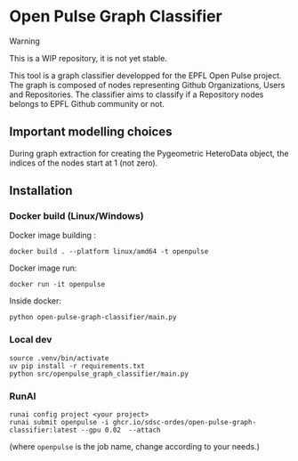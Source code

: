 # Open Pulse Graph Classifier

> [!WARNING]
> This is a WIP repository, it is not yet stable.

This tool is a graph classifier developped for the EPFL Open Pulse project. The graph is composed of nodes representing Github Organizations, Users and Repositories. The classifier aims to classify if a Repository nodes belongs to EPFL Github community or not.

## Important modelling choices

During graph extraction for creating the Pygeometric HeteroData object, the indices of the nodes start at 1 (not zero).

## Installation

### Docker build (Linux/Windows)

Docker image building :

```
docker build . --platform linux/amd64 -t openpulse
```

Docker image run:

```
docker run -it openpulse
```

Inside docker:
```
python open-pulse-graph-classifier/main.py
```

### Local dev

```
source .venv/bin/activate
uv pip install -r requirements.txt
python src/openpulse_graph_classifier/main.py
```

### RunAI

```
runai config project <your project>
runai submit openpulse -i ghcr.io/sdsc-ordes/open-pulse-graph-classifier:latest --gpu 0.02  --attach
```

(where `openpulse` is the job name, change according to your needs.)
